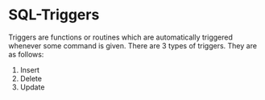 # SQL-Triggers

Triggers are functions or routines which are automatically triggered whenever some command is given.
There are 3 types of triggers. They are as follows:
1. Insert
2. Delete
3. Update

